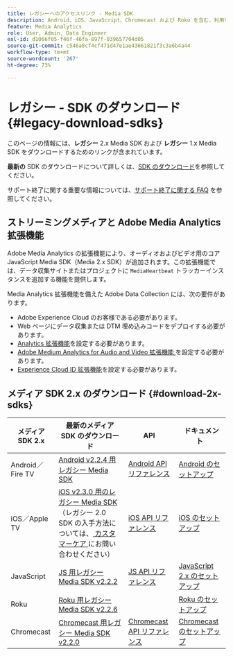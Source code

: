 ```yaml
---
title: レガシーへのアクセスリンク - Media SDK
description: Android、iOS、JavaScript、Chromecast および Roku を含む、利用可能なプラットフォームのレガシー SDK ダウンロードのリンクです。
feature: Media Analytics
role: User, Admin, Data Engineer
exl-id: d1066f05-f46f-46fa-897f-039657704d05
source-git-commit: c546a8cf4cf471d47e1ae43661821f3c3a6b4a44
workflow-type: tm+mt
source-wordcount: '267'
ht-degree: 73%

---
```


# レガシー - SDK のダウンロード{#legacy-download-sdks}

このページの情報には、**レガシー** 2.x Media SDK および **レガシー** 1.x Media SDK をダウンロードするためのリンクが含まれています。

**最新の** SDK のダウンロードについて詳しくは、[SDK のダウンロード](/help/getting-started/download-sdks.md)を参照してください。

サポート終了に関する重要な情報については、[サポート終了に関する FAQ](/help/additional-resources/end-of-support-faqs.md) を参照してください。

## ストリーミングメディアと Adobe Media Analytics 拡張機能

Adobe Media Analytics の拡張機能により、オーディオおよびビデオ用のコア JavaScript Media SDK（Media 2.x SDK）が追加されます。この拡張機能では、データ収集サイトまたはプロジェクトに `MediaHeartbeat` トラッカーインスタンスを追加する機能を提供します。

Media Analytics 拡張機能を備えた Adobe Data Collection には、次の要件があります。
* Adobe Experience Cloud のお客様である必要があります。
* Web ページにデータ収集または DTM 埋め込みコードをデプロイする必要があります。
* [Analytics 拡張機能](https://experienceleague.adobe.com/docs/experience-platform/tags/extensions/adobe/analytics/overview.html?lang=ja)を設定する必要があります。 
* [Adobe Medium Analytics for Audio and Video 拡張機能 ](https://experienceleague.adobe.com/docs/experience-platform/tags/extensions/client/media-analytics/overview.html) を設定する必要があります。
* [Experience Cloud ID 拡張機能](https://experienceleague.adobe.com/docs/experience-platform/tags/extensions/adobe/id-service/overview.html?lang=ja)を設定する必要があります。 

## メディア SDK 2.x のダウンロード {#download-2x-sdks}

| メディア SDK 2.x | 最新のメディア SDK のダウンロード |  API   |  ドキュメント  |
| --- | --- | --- | --- |
| Android／Fire TV | [Android v2.2.4 用レガシー Media SDK](https://github.com/Adobe-Marketing-Cloud/media-sdks/releases/tag/android-v2.2.4) | [Android API リファレンス](https://adobe-marketing-cloud.github.io/media-sdks/reference/android/) | [Android のセットアップ](/help/legacy/media-sdk/setup/set-up-android.md) |
| iOS／Apple TV | [iOS v2.3.0 用のレガシー Media SDK](https://github.com/Adobe-Marketing-Cloud/media-sdks/releases/tag/ios-v2.3.0) （レガシー 2.0 SDK の入手方法については、[ カスタマーケア ](https://helpx.adobe.com/jp/marketing-cloud/contact-support.html) にお問い合わせください） | [iOS API リファレンス](https://adobe-marketing-cloud.github.io/media-sdks/reference/ios/) | [iOS のセットアップ](/help/legacy/media-sdk/setup/set-up-ios.md) |
| JavaScript | [JS 用レガシー Media SDK v2.2.2](https://github.com/Adobe-Marketing-Cloud/media-sdks/releases/tag/js-v2.2.2) | [JS API リファレンス](https://adobe-marketing-cloud.github.io/media-sdks/reference/javascript/) | [JavaScript 2.x のセットアップ](/help/legacy/media-sdk/setup/setup-javascript/set-up-js-2.md) |
| Roku | [Roku 用レガシー Media SDK v2.2.6](https://github.com/Adobe-Marketing-Cloud/media-sdks/releases/tag/roku-v2.2.6) | | [Roku のセットアップ](/help/implementation/media-sdk/setup/set-up-roku.md) |
| Chromecast | [Chromecast 用レガシー Media SDK v2.2.0](https://github.com/Adobe-Marketing-Cloud/media-sdks/releases/tag/chromecast-v2.2.0) | [Chromecast API リファレンス](https://adobe-marketing-cloud.github.io/media-sdks/reference/chromecast/) | [Chromecast のセットアップ ](/help/implementation/media-sdk/setup/set-up-chromecast.md) |
